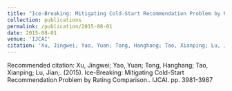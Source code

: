 ```yaml
---
title: "Ice-Breaking: Mitigating Cold-Start Recommendation Problem by Rating Comparison."
collection: publications
permalink: /publication/2015-08-01
date: 2015-08-01
venue: 'IJCAI'
citation: 'Xu, Jingwei; Yao, Yuan; Tong, Hanghang; Tao, Xianping; Lu, Jian;. (2015). Ice-Breaking: Mitigating Cold-Start Recommendation Problem by Rating Comparison.. IJCAI. pp. 3981-3987'
---
```

Recommended citation: Xu, Jingwei; Yao, Yuan; Tong, Hanghang; Tao, Xianping; Lu, Jian;. (2015). Ice-Breaking: Mitigating Cold-Start Recommendation Problem by Rating Comparison.. IJCAI. pp. 3981-3987